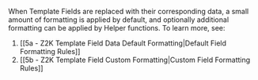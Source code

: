 
When Template Fields are replaced with their corresponding data, a small amount of formatting is applied by default, and optionally additional formatting can be applied by Helper functions. To learn more, see:

1. [[5a - Z2K Template Field Data Default Formatting|Default Field Formatting Rules]]
2. [[5b - Z2K Template Field Custom Formatting|Custom Field Formatting Rules]]
